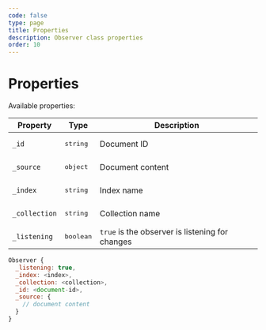 ```yaml
---
code: false
type: page
title: Properties
description: Observer class properties
order: 10
---
```


# Properties

Available properties:

| Property      | Type               | Description                                     |
|---------------|--------------------|-------------------------------------------------|
| `_id`         | <pre>string</pre>  | Document ID                                     |
| `_source`     | <pre>object</pre>  | Document content                                |
| `_index`      | <pre>string</pre>  | Index name                                      |
| `_collection` | <pre>string</pre>  | Collection name                                 |
| `_listening`  | <pre>boolean</pre> | `true` is the observer is listening for changes |

```js
Observer {
  _listening: true,
  _index: <index>,
  _collection: <collection>,
  _id: <document-id>,
  _source: {
    // document content
  }
}
```
